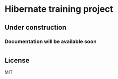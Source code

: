 # Hibernate training project
## Under construction
### Documentation will be available soon

#

License
----

MIT



